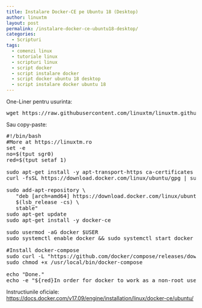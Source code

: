 ```yaml
---
title: Instalare Docker-CE pe Ubuntu 18 (Desktop)
author: linuxtm
layout: post
permalink: /instalare-docker-ce-ubuntu18-desktop/
categories:
  - Scripturi
tags:
  - comenzi linux
  - tutoriale linux
  - scripturi linux
  - script docker
  - script instalare docker
  - script docker ubuntu 18 desktop
  - script instalare docker ubuntu 18
---
```


One-Liner pentru usurinta:
<pre>
wget https://raw.githubusercontent.com/linuxtm/linuxtm.github.io/master/scripturi/installDockerUbuntu18.sh && chmod +x installDockerUbuntu18.sh && ./installDockerUbuntu18.sh
</pre>

Sau copy-paste:
<pre>
#!/bin/bash
#More at https://linuxtm.ro
set -e
no=$(tput sgr0)
red=$(tput setaf 1)

sudo apt-get install -y apt-transport-https ca-certificates curl software-properties-common
curl -fsSL https://download.docker.com/linux/ubuntu/gpg | sudo apt-key add -

sudo add-apt-repository \
   "deb [arch=amd64] https://download.docker.com/linux/ubuntu \
   $(lsb_release -cs) \
   stable"
sudo apt-get update
sudo apt-get install -y docker-ce

sudo usermod -aG docker $USER
sudo systemctl enable docker && sudo systemctl start docker

#Install docker-compose
sudo curl -L "https://github.com/docker/compose/releases/download/1.24.0/docker-compose-$(uname -s)-$(uname -m)" -o /usr/local/bin/docker-compose
sudo chmod +x /usr/local/bin/docker-compose

echo "Done."
echo -e "${red}In order for docker to work as a non-root user, please logout or restart your computer!${no}"
</pre>

Instructiunile oficiale: <a href="https://docs.docker.com/v17.09/engine/installation/linux/docker-ce/ubuntu/">https://docs.docker.com/v17.09/engine/installation/linux/docker-ce/ubuntu/</a>
